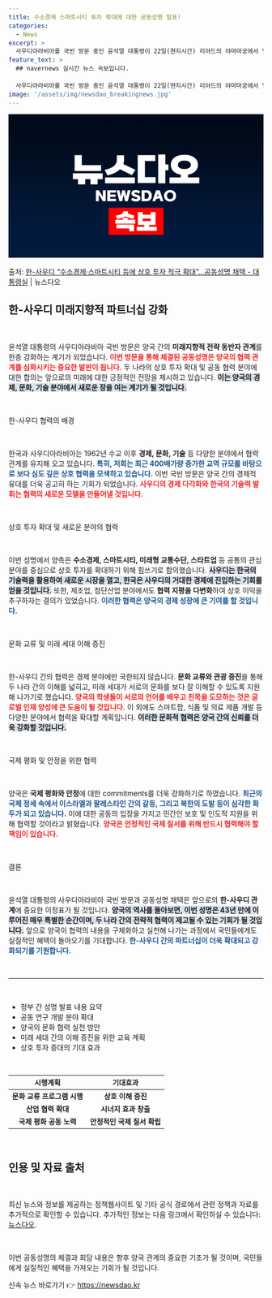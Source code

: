 ```yaml
---
title: 수소경제 스마트시티 투자 확대에 대한 공동성명 발표!
categories:
  - News
excerpt: >
  사우디아라비아를 국빈 방문 중인 윤석열 대통령이 22일(현지시간) 리야드의 야마마궁에서 열린 공식 환영식에서…
feature_text: >
  ## navernews 실시간 뉴스 속보입니다.

  사우디아라비아를 국빈 방문 중인 윤석열 대통령이 22일(현지시간) 리야드의 야마마궁에서 열린 공식 환영식에서…
image: '/assets/img/newsdao_breakingnews.jpg'
---
```


![뉴스다오 속보](/assets/img/newsdao_breakingnews.jpg)

<p>출처: <a href="https://newsdao.kr/2292" rel="dofollow">한-사우디 “수소경제·스마트시티 등에 상호 투자 적극 확대”…공동성명 채택 - 대통령실</a> | 뉴스다오</p>

<h2 data-ke-size="size26">한-사우디 미래지향적 파트너십 강화</h2>

<p data-ke-size="size16">&nbsp;</p>

윤석열 대통령의 사우디아라비아 국빈 방문은 양국 간의 <b>미래지향적 전략 동반자 관계</b>를 한층 강화하는 계기가 되었습니다. <b><span style="color: #ee2323;">이번 방문을 통해 체결된 공동성명은 양국의 협력 관계를 심화시키는 중요한 발판이 됩니다.</span></b> 두 나라의 상호 투자 확대 및 공동 협력 분야에 대한 합의는 앞으로의 미래에 대한 긍정적인 전망을 제시하고 있습니다. <b><span style="background-color: #21538527;">이는 양국의 경제, 문화, 기술 분야에서 새로운 장을 여는 계기가 될 것입니다.</span></b>

<p data-ke-size="size16">&nbsp;</p>

한-사우디 협력의 배경

<p data-ke-size="size16">&nbsp;</p>

한국과 사우디아라비아는 1962년 수교 이후 <b>경제, 문화, 기술</b> 등 다양한 분야에서 협력 관계를 유지해 오고 있습니다. <b><span style="color: #1a5490;">특히, 저희는 최근 400배가량 증가한 교역 규모를 바탕으로 보다 심도 깊은 상호 협력을 모색하고 있습니다.</span></b> 이번 국빈 방문은 양국 간의 경제적 유대를 더욱 공고히 하는 기회가 되었습니다. <b><span style="color: #ee2323;">사우디의 경제 다각화와 한국의 기술력 발휘는 협력의 새로운 모델을 만들어낼 것입니다.</span></b>

<p data-ke-size="size16">&nbsp;</p>

상호 투자 확대 및 새로운 분야의 협력

<p data-ke-size="size16">&nbsp;</p>

이번 성명에서 양측은 <b>수소경제, 스마트시티, 미래형 교통수단, 스타트업</b> 등 공통의 관심 분야를 중심으로 상호 투자를 확대하기 위해 힘쓰기로 합의했습니다. <b><span style="background-color: #21538527;">사우디는 한국의 기술력을 활용하여 새로운 시장을 열고, 한국은 사우디의 거대한 경제에 진입하는 기회를 얻을 것입니다.</span></b> 또한, 제조업, 첨단산업 분야에서도 <b>협력 지평을 다변화</b>하여 상호 이익을 추구하자는 결의가 있었습니다. <b><span style="color: #1a5490;">이러한 협력은 양국의 경제 성장에 큰 기여를 할 것입니다.</span></b>

<p data-ke-size="size16">&nbsp;</p>

문화 교류 및 미래 세대 이해 증진

<p data-ke-size="size16">&nbsp;</p>

한-사우디 간의 협력은 경제 분야에만 국한되지 않습니다. <b>문화 교류와 관광 증진</b>을 통해 두 나라 간의 이해를 넓히고, 미래 세대가 서로의 문화를 보다 잘 이해할 수 있도록 지원해 나가기로 했습니다. <b><span style="color: #ee2323;">양국의 학생들이 서로의 언어를 배우고 친목을 도모하는 것은 글로벌 인재 양성에 큰 도움이 될 것입니다.</span></b> 이 외에도 스마트팜, 식품 및 의료 제품 개발 등 다양한 분야에서 협력을 확대할 계획입니다. <b><span style="background-color: #21538527;">이러한 문화적 협력은 양국 간의 신뢰를 더욱 강화할 것입니다.</span></b>

<p data-ke-size="size16">&nbsp;</p>

국제 평화 및 안정을 위한 협력

<p data-ke-size="size16">&nbsp;</p>

양국은 <b>국제 평화와 안정</b>에 대한 commitments를 더욱 강화하기로 하였습니다. <b><span style="color: #1a5490;">최근의 국제 정세 속에서 이스라엘과 팔레스타인 간의 갈등, 그리고 북한의 도발 등이 심각한 화두가 되고 있습니다.</span></b> 이에 대한 공동의 입장을 가지고 민간인 보호 및 인도적 지원을 위해 협력할 것이라고 밝혔습니다. <b><span style="color: #ee2323;">양국은 안정적인 국제 질서를 위해 반드시 협력해야 할 책임이 있습니다.</span></b>

<p data-ke-size="size16">&nbsp;</p>

결론

<p data-ke-size="size16">&nbsp;</p>

윤석열 대통령의 사우디아라비아 국빈 방문과 공동성명 채택은 앞으로의 <b>한-사우디 관계</b>에 중요한 이정표가 될 것입니다. <b><span style="background-color: #21538527;">양국의 역사를 돌아보면, 이번 성명은 43년 만에 이루어진 매우 특별한 순간이며, 두 나라 간의 전략적 협력이 제고될 수 있는 기회가 될 것입니다.</span></b> 앞으로 양국이 협력의 내용을 구체화하고 실천해 나가는 과정에서 국민들에게도 실질적인 혜택이 돌아오기를 기대합니다. <b><span style="color: #1a5490;">한-사우디 간의 파트너십이 더욱 확대되고 강화되기를 기원합니다.</span></b>

<p data-ke-size="size16">&nbsp;</p>

<hr />

<p data-ke-size="size16">&nbsp;</p>

<ul>
    <li>정부 간 성명 발표 내용 요약</li>
    <li>공동 연구 개발 분야 확대</li>
    <li>양국의 문화 협력 실천 방안</li>
    <li>미래 세대 간의 이해 증진을 위한 교육 계획</li>
    <li>상호 투자 증대의 기대 효과</li>
</ul>

<p data-ke-size="size16">&nbsp;</p>

<table style="width: 100%;">
    <thead>
        <tr>
            <th style="text-align: center;">시행계획</th>
            <th style="text-align: center;">기대효과</th>
        </tr>
    </thead>
    <tbody>
        <tr>
            <td style="text-align: center; height: 17px;"><b>문화 교류 프로그램 시행</b></td>
            <td style="text-align: center; height: 17px;"><b>상호 이해 증진</b></td>
        </tr>
        <tr>
            <td style="text-align: center; height: 17px;"><b>산업 협력 확대</b></td>
            <td style="text-align: center; height: 17px;"><b>시너지 효과 창출</b></td>
        </tr>
        <tr>
            <td style="text-align: center; height: 17px;"><b>국제 평화 공동 노력</b></td>
            <td style="text-align: center; height: 17px;"><b>안정적인 국제 질서 확립</b></td>
        </tr>
    </tbody>
</table>

<p data-ke-size="size16">&nbsp;</p>

<h2 data-ke-size="size26">인용 및 자료 출처</h2>

<p data-ke-size="size16">&nbsp;</p>

최신 뉴스와 정보를 제공하는 정책웹사이트 및 기타 공식 경로에서 관련 정책과 자료를 추가적으로 확인할 수 있습니다. 추가적인 정보는 다음 링크에서 확인하실 수 있습니다: <a href="https://newsdao.kr/2292" target="_blank">뉴스다오</a>.

<p data-ke-size="size16">&nbsp;</p> 

이번 공동성명의 체결과 회담 내용은 향후 양국 관계의 중요한 기초가 될 것이며, 국민들에게 실질적인 혜택을 가져오는 기회가 될 것입니다. 

신속 뉴스 바로가기 👉 <a href="https://newsdao.kr" rel="dofollow">https://newsdao.kr</a>



